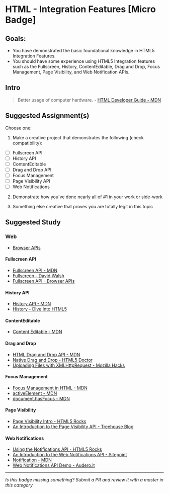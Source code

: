 HTML - Integration Features [Micro Badge]
=================================================


Goals:
------

- You have demonstrated the basic foundational knowledge in HTML5 Integration Features.
- You should have some experience using HTML5 Integration features such as the Fullscreen, History, ContentEditable, Drag and Drop, Focus Management, Page Visibility, and Web Notification APIs.


Intro
-----

> Better usage of computer hardware. - [HTML Developer Guide - MDN](https://developer.mozilla.org/en-US/docs/Web/Guide/HTML/HTML5)



Suggested Assignment(s)
-----------------------

Choose one:

1) Make a creative project that demonstrates the following (check compatibility):  
- [ ] Fullscreen API
- [ ] History API
- [ ] ContentEditable
- [ ] Drag and Drop API
- [ ] Focus Management
- [ ] Page Visibility API
- [ ] Web Notifications
 
2) Demonstrate how you've done nearly all of #1 in your work or side-work

3) Something else creative that proves you are totally legit in this topic


Suggested Study
---------------

### Web

- [Browser APIs](http://browserapis.wtf/)

#### Fullscreen API
  
  - [Fullscreen API - MDN](https://developer.mozilla.org/en-US/docs/Web/API/Fullscreen_API)
  - [Fullscreen - David Walsh](https://davidwalsh.name/fullscreen)
  - [Fullscreen API - Browser APIs](http://browserapis.wtf/browserapis/fullscreen.html)
  
#### History API
  
  - [History API - MDN](https://developer.mozilla.org/en-US/docs/Web/API/History_API)
  - [History - Dive Into HTML5](http://www.diveintohtml5.info/history.html)
  
#### ContentEditable
  
  - [Content Editable - MDN](https://developer.mozilla.org/en-US/docs/Web/Guide/HTML/Content_Editable)
  
#### Drag and Drop
  
  - [HTML Drag and Drop API - MDN](https://developer.mozilla.org/en-US/docs/Web/API/HTML_Drag_and_Drop_API)
  - [Native Drag and Drop - HTML5 Doctor](http://html5doctor.com/native-drag-and-drop/)
  - [Uploading Files with XMLHttpRequest - Mozilla Hacks](https://hacks.mozilla.org/2009/12/uploading-files-with-xmlhttprequest/)
  
#### Focus Management
  
  - [Focus Management in HTML - MDN](https://developer.mozilla.org/en-US/docs/Web/HTML/Focus_management_in_HTML)
  - [activeElement - MDN](https://developer.mozilla.org/en-US/docs/Web/API/Document/activeElement)
  - [document.hasFocus - MDN](https://developer.mozilla.org/en-US/docs/Web/API/Document/hasFocus)
  
#### Page Visibility
  
  - [Page Visibility Intro - HTML5 Rocks](http://www.html5rocks.com/en/tutorials/pagevisibility/intro/)
  - [An Introduction to the Page Visibility API - Treehouse Blog](http://blog.teamtreehouse.com/an-introduction-to-the-page-visibility-api)

#### Web Notifications

  - [Using the Notifications API - HTML5 Rocks](http://www.html5rocks.com/en/tutorials/notifications/quick/)
  - [An Introduction to the Web Notifications API - Sitepoint](http://www.sitepoint.com/introduction-web-notifications-api/)
  - [Notification - MDN](https://developer.mozilla.org/en-US/docs/Web/API/notification)
  - [Web Notifications API Demo - Audero.it](https://www.audero.it/demo/web-notifications-api-demo.html)


-----

*Is this badge missing something? Submit a PR and review it with a master in this category*
